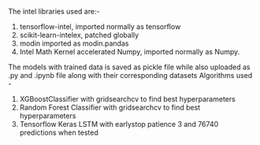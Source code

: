 The intel libraries used are:-
 1) tensorflow-intel, imported normally as tensorflow
 2) scikit-learn-intelex, patched globally
 3) modin imported as modin.pandas
 4) Intel Math Kernel accelerated Numpy, imported normally as Numpy.
    
The models with trained data is saved as pickle file while also uploaded as .py and .ipynb file along with their corresponding datasets
Algorithms used - 
1) XGBoostClassifier with gridsearchcv to find best hyperparameters
2) Random Forest Classifier with gridsearchcv to find best hyperparameters
3) Tensorflow Keras LSTM with earlystop patience 3 and 76740 predictions when tested

